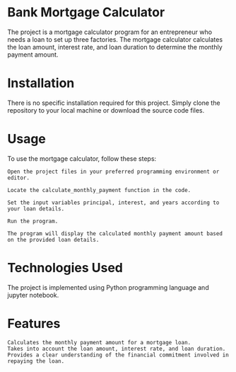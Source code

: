 # Bank Mortgage Calculator
The project is a mortgage calculator program for an entrepreneur who needs a loan to set up three factories. The mortgage calculator calculates the loan amount, interest rate, and loan duration to determine the monthly payment amount. 

# Installation

There is no specific installation required for this project. Simply clone the repository to your local machine or download the source code files.

# Usage

To use the mortgage calculator, follow these steps:

    Open the project files in your preferred programming environment or editor.

    Locate the calculate_monthly_payment function in the code.

    Set the input variables principal, interest, and years according to your loan details.

    Run the program.

    The program will display the calculated monthly payment amount based on the provided loan details.

# Technologies Used

The project is implemented using Python programming language and jupyter notebook.

# Features

    Calculates the monthly payment amount for a mortgage loan.
    Takes into account the loan amount, interest rate, and loan duration.
    Provides a clear understanding of the financial commitment involved in repaying the loan.
